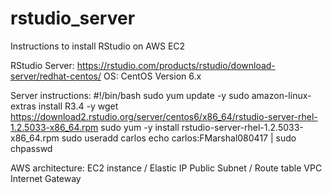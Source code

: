 # rstudio_server
Instructions to install RStudio on AWS EC2

RStudio Server: https://rstudio.com/products/rstudio/download-server/redhat-centos/
OS: CentOS 
Version 6.x

Server instructions:
#!/bin/bash
sudo yum update -y
sudo amazon-linux-extras install R3.4 -y
wget https://download2.rstudio.org/server/centos6/x86_64/rstudio-server-rhel-1.2.5033-x86_64.rpm
sudo yum -y install rstudio-server-rhel-1.2.5033-x86_64.rpm
sudo useradd carlos
echo carlos:FMarshal080417 | sudo chpasswd

AWS architecture:
EC2 instance / Elastic IP
Public Subnet / Route table
VPC
Internet Gateway 


